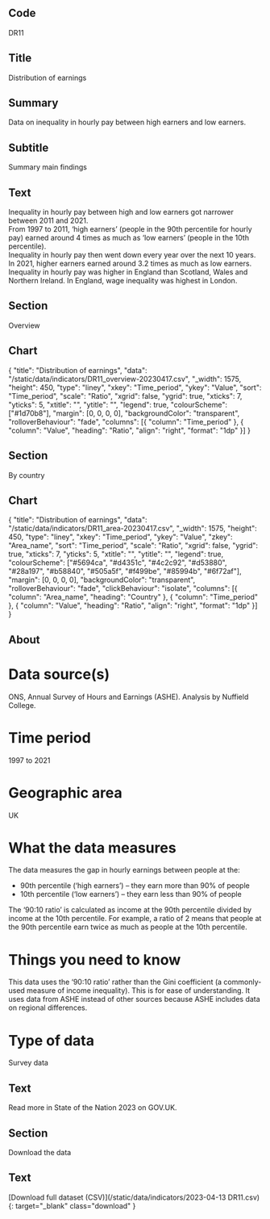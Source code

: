 ## Code
DR11

## Title
Distribution of earnings

## Summary
Data on inequality in hourly pay between high earners and low earners.

## Subtitle
Summary main findings

## Text
Inequality in hourly pay between high and low earners got narrower between 2011 and 2021.<br>
From 1997 to 2011, ‘high earners’ (people in the 90th percentile for hourly pay) earned around 4 times as much as ‘low earners’ (people in the 10th percentile).<br>
Inequality in hourly pay then went down every year over the next 10 years. In 2021, higher earners earned around 3.2 times as much as low earners.<br>
Inequality in hourly pay was higher in England than Scotland, Wales and Northern Ireland. In England, wage inequality was highest in London.

## Section
Overview

## Chart
{ "title": "Distribution of earnings", "data": "/static/data/indicators/DR11_overview-20230417.csv", "_width": 1575, "height": 450, "type": "liney", "xkey": "Time_period", "ykey": "Value", "sort": "Time_period", "scale": "Ratio", "xgrid": false, "ygrid": true, "xticks": 7, "yticks": 5, "xtitle": "", "ytitle": "", "legend": true, "colourScheme": ["#1d70b8"], "margin": [0, 0, 0, 0], "backgroundColor": "transparent", "rolloverBehaviour": "fade", "columns": [{ "column": "Time_period" }, { "column": "Value", "heading": "Ratio", "align": "right", "format": "1dp" }] }

## Section
By country

## Chart
{ "title": "Distribution of earnings", "data": "/static/data/indicators/DR11_area-20230417.csv", "_width": 1575, "height": 450, "type": "liney", "xkey": "Time_period", "ykey": "Value", "zkey": "Area_name", "sort": "Time_period", "scale": "Ratio", "xgrid": false, "ygrid": true, "xticks": 7, "yticks": 5, "xtitle": "", "ytitle": "", "legend": true, "colourScheme": ["#5694ca", "#d4351c", "#4c2c92", "#d53880", "#28a197", "#b58840", "#505a5f", "#f499be", "#85994b", "#6f72af"], "margin": [0, 0, 0, 0], "backgroundColor": "transparent", "rolloverBehaviour": "fade", "clickBehaviour": "isolate", "columns": [{ "column": "Area_name", "heading": "Country" }, { "column": "Time_period" }, { "column": "Value", "heading": "Ratio", "align": "right", "format": "1dp" }] }

## About
# Data source(s)
ONS, Annual Survey of Hours and Earnings (ASHE). Analysis by Nuffield College.

# Time period
1997 to 2021

# Geographic area
UK

# What the data measures
<p class="govuk-body">The data measures the gap in hourly earnings between people at the:</p>

<ul class="govuk-list list-disc">
    <li>90th percentile (‘high earners’) – they earn more than 90% of people</li>
    <li>10th percentile (‘low earners’) – they earn less than 90% of people</li>
</ul>

The ‘90:10 ratio’ is calculated as income at the 90th percentile divided by income at the 10th percentile. For example, a ratio of 2 means that people at the 90th percentile earn twice as much as people at the 10th percentile.

# Things you need to know
This data uses the ‘90:10 ratio’ rather than the Gini coefficient (a commonly-used measure of income inequality). This is for ease of understanding. It uses data from ASHE instead of other sources because ASHE includes data on regional differences.

# Type of data
Survey data

## Text
Read more in State of the Nation 2023 on GOV.UK.

## Section
Download the data

## Text
[Download full dataset (CSV)](/static/data/indicators/2023-04-13 DR11.csv){: target="_blank" class="download" }
